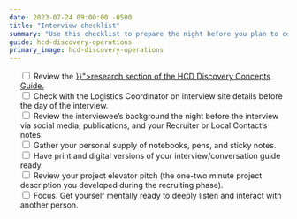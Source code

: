 ```yaml
---
date: 2023-07-24 09:00:00 -0500
title: "Interview checklist"
summary: "Use this checklist to prepare the night before you plan to conduct research interviews."
guide: hcd-discovery-operations
primary_image: hcd-discovery-operations
---
```

<div style="margin-left: 20px">
<label>
<input type="checkbox">
Review the <a href="{{< ref "/guides/hcd/discovery-concepts/do-research.md" >}}">research section of the HCD Discovery Concepts Guide.</a>
</input></label><br>
<label>
<input type="checkbox">
Check with the Logistics Coordinator on interview site details before the day of the interview.
</input></label><br>
<label>
<input type="checkbox">
Review the interviewee’s background the night before the interview via social media, publications, and your Recruiter or Local Contact’s notes.
</input></label><br>
<label>
<input type="checkbox">
Gather your personal supply of notebooks, pens, and sticky notes.
</input></label><br>
<label>
<input type="checkbox">
Have print and digital versions of your interview/conversation guide ready.
</input></label><br>
<label>
<input type="checkbox">
Review your project elevator pitch (the one-two minute project description you developed during the recruiting phase).
</input></label><br>
<label>
<input type="checkbox">
Focus. Get yourself mentally ready to deeply listen and interact with another person.
</input></label>
</div>